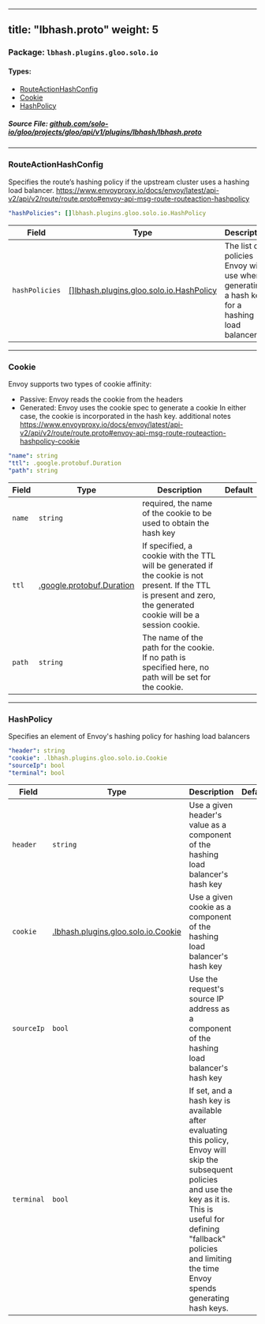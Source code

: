 
---
title: "lbhash.proto"
weight: 5
---

<!-- Code generated by solo-kit. DO NOT EDIT. -->


### Package: `lbhash.plugins.gloo.solo.io` 
#### Types:


- [RouteActionHashConfig](#routeactionhashconfig)
- [Cookie](#cookie)
- [HashPolicy](#hashpolicy)
  



##### Source File: [github.com/solo-io/gloo/projects/gloo/api/v1/plugins/lbhash/lbhash.proto](https://github.com/solo-io/gloo/blob/master/projects/gloo/api/v1/plugins/lbhash/lbhash.proto)





---
### RouteActionHashConfig

 
Specifies the route’s hashing policy if the upstream cluster uses a hashing load balancer.
https://www.envoyproxy.io/docs/envoy/latest/api-v2/api/v2/route/route.proto#envoy-api-msg-route-routeaction-hashpolicy

```yaml
"hashPolicies": []lbhash.plugins.gloo.solo.io.HashPolicy

```

| Field | Type | Description | Default |
| ----- | ---- | ----------- |----------- | 
| `hashPolicies` | [[]lbhash.plugins.gloo.solo.io.HashPolicy](../lbhash.proto.sk#hashpolicy) | The list of policies Envoy will use when generating a hash key for a hashing load balancer |  |




---
### Cookie

 
Envoy supports two types of cookie affinity:
- Passive: Envoy reads the cookie from the headers
- Generated: Envoy uses the cookie spec to generate a cookie
In either case, the cookie is incorporated in the hash key.
additional notes https://www.envoyproxy.io/docs/envoy/latest/api-v2/api/v2/route/route.proto#envoy-api-msg-route-routeaction-hashpolicy-cookie

```yaml
"name": string
"ttl": .google.protobuf.Duration
"path": string

```

| Field | Type | Description | Default |
| ----- | ---- | ----------- |----------- | 
| `name` | `string` | required, the name of the cookie to be used to obtain the hash key |  |
| `ttl` | [.google.protobuf.Duration](https://developers.google.com/protocol-buffers/docs/reference/csharp/class/google/protobuf/well-known-types/duration) | If specified, a cookie with the TTL will be generated if the cookie is not present. If the TTL is present and zero, the generated cookie will be a session cookie. |  |
| `path` | `string` | The name of the path for the cookie. If no path is specified here, no path will be set for the cookie. |  |




---
### HashPolicy

 
Specifies an element of Envoy's hashing policy for hashing load balancers

```yaml
"header": string
"cookie": .lbhash.plugins.gloo.solo.io.Cookie
"sourceIp": bool
"terminal": bool

```

| Field | Type | Description | Default |
| ----- | ---- | ----------- |----------- | 
| `header` | `string` | Use a given header's value as a component of the hashing load balancer's hash key |  |
| `cookie` | [.lbhash.plugins.gloo.solo.io.Cookie](../lbhash.proto.sk#cookie) | Use a given cookie as a component of the hashing load balancer's hash key |  |
| `sourceIp` | `bool` | Use the request's source IP address as a component of the hashing load balancer's hash key |  |
| `terminal` | `bool` | If set, and a hash key is available after evaluating this policy, Envoy will skip the subsequent policies and use the key as it is. This is useful for defining "fallback" policies and limiting the time Envoy spends generating hash keys. |  |





<!-- Start of HubSpot Embed Code -->
<script type="text/javascript" id="hs-script-loader" async defer src="//js.hs-scripts.com/5130874.js"></script>
<!-- End of HubSpot Embed Code -->
